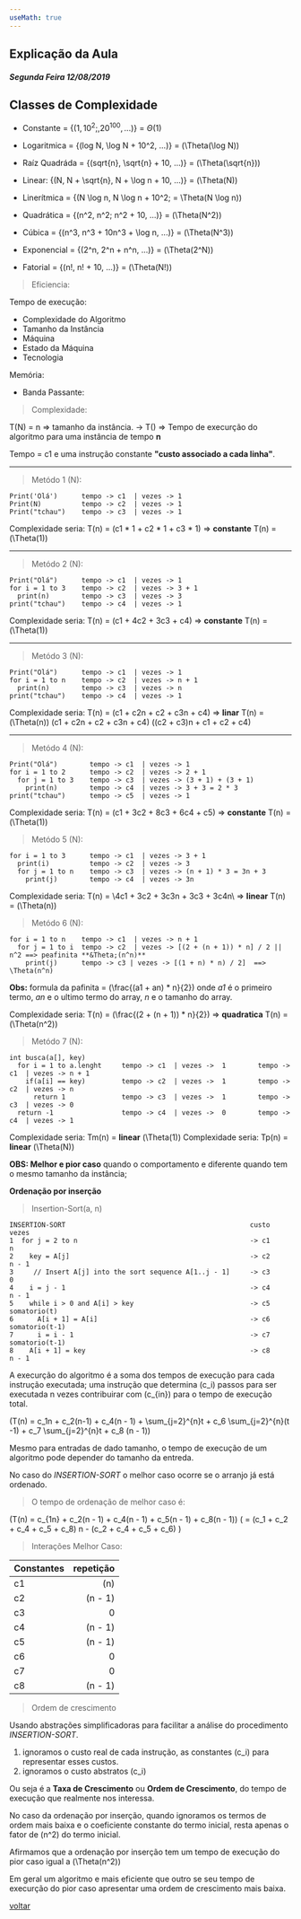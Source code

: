 ```yaml
---
useMath: true
---
```


## Explicação da Aula
##### Segunda Feira 12/08/2019

## Classes de Complexidade

* Constante = {$(1, 10^2;, 20^{100}, ...)$} = $\Theta(1)$

* Logaritmica = {\(log N, \log N + 10^2, ...\)} = \(\Theta(\log N)\)

* Raíz Quadráda = {\(sqrt{n}, \sqrt{n} + 10, ...\)} = \(\Theta(\sqrt{n})\)

* Linear: {\(N, N + \sqrt{n}, N + \log n + 10, ...\)} = \(\Theta(N)\)

* Linerítmica = {\(N \log n, N \log n + 10^2; = \Theta(N \log n)\)

* Quadrática = {\(n^2, n^2; n^2 + 10, ...\)} = \(\Theta(N^2)\)

* Cúbica = {\(n^3, n^3 + 10n^3 + \log n, ...\)} = \(\Theta(N^3)\)

* Exponencial = {\(2^n, 2^n + n^n, ...\)} = \(\Theta(2^N)\)

* Fatorial = {\(n!, n! + 10, ...\)} = \(\Theta(N!)\)

> Eficiencia:

Tempo de execução:

* Complexidade do Algoritmo
* Tamanho da Instância
* Máquina
* Estado da Máquina
* Tecnologia

Memória:

* Banda Passante:

> Complexidade:

T(N) = n => tamanho da instância.
     -> T() => Tempo de execurção do algoritmo para uma
               instância de tempo **n**

Tempo = c1 e uma instrução constante **"custo associado a cada linha"**.

---

> Metódo 1 (N):

```
Print('Olá')      tempo -> c1  | vezes -> 1
Print(N)          tempo -> c2  | vezes -> 1
Print("tchau")    tempo -> c3  | vezes -> 1
```

Complexidade seria: T(n) = \(c1 * 1 + c2 * 1 + c3 * 1\) => **constante** T(n) = \(\Theta(1)\)

---

> Metódo 2 (N):

```
Print("Olá")      tempo -> c1  | vezes -> 1
for i = 1 to 3    tempo -> c2  | vezes -> 3 + 1
  print(n)        tempo -> c3  | vezes -> 3
print("tchau")    tempo -> c4  | vezes -> 1
```

Complexidade seria: T(n) = \(c1 + 4c2 + 3c3 + c4\) => **constante** T(n) = \(\Theta(1)\)

---

> Metódo 3 (N):

```
Print("Olá")      tempo -> c1  | vezes -> 1
for i = 1 to n    tempo -> c2  | vezes -> n + 1
  print(n)        tempo -> c3  | vezes -> n
print("tchau")    tempo -> c4  | vezes -> 1
```

Complexidade seria: T(n) = \(c1 + c2n + c2 + c3n + c4\) => **linar** T(n) = \(\Theta(n)\)
\(c1 + c2n + c2 + c3n + c4\)
\((c2 + c3)n + c1 + c2 + c4\)

---

> Metódo 4 (N):

```
Print("Olá")        tempo -> c1  | vezes -> 1
for i = 1 to 2      tempo -> c2  | vezes -> 2 + 1
  for j = 1 to 3    tempo -> c3  | vezes -> (3 + 1) + (3 + 1)
    print(n)        tempo -> c4  | vezes -> 3 + 3 = 2 * 3
print("tchau")      tempo -> c5  | vezes -> 1
```

Complexidade seria: T(n) = \(c1 + 3c2 + 8c3 + 6c4 + c5\) => **constante** T(n) = \(\Theta(1)\)

> Metódo 5 (N):

```
for i = 1 to 3      tempo -> c1  | vezes -> 3 + 1
  print(i)          tempo -> c2  | vezes -> 3
  for j = 1 to n    tempo -> c3  | vezes -> (n + 1) * 3 = 3n + 3
    print(j)        tempo -> c4  | vezes -> 3n
```

Complexidade seria: T(n) = \4c1 + 3c2 + 3c3n + 3c3 + 3c4n\ => **linear** T(n) = \(\Theta(n)\)

> Metódo 6 (N):

```
for i = 1 to n    tempo -> c1  | vezes -> n + 1
  for j = 1 to i  tempo -> c2  | vezes -> [(2 + (n + 1)) * n] / 2 || n^2 ==> peafinita **&Theta;(n^n)**
    print(j)      tempo -> c3 | vezes -> [(1 + n) * n) / 2]  ==> \Theta(n^n)
```

**Obs:** formula da pafinita = \(\frac{(a1 + an) * n}{2}\)
onde *a1* é o primeiro termo, *an* e o ultimo termo do array, *n* e o tamanho do array.

Complexidade seria: T(n) = \(\frac{(2 + (n + 1)) * n}{2}\) => **quadratica** T(n) = \(\Theta(n^2)\)

> Metódo 7 (N):

```                               melhor caso                     pior caso
int busca(a[], key)
  for i = 1 to a.lenght     tempo -> c1  | vezes ->  1        tempo -> c1  | vezes -> n + 1
    if(a[i] == key)         tempo -> c2  | vezes ->  1        tempo -> c2  | vezes -> n
      return 1              tempo -> c3  | vezes ->  1        tempo -> c3  | vezes -> 0
  return -1                 tempo -> c4  | vezes ->  0        tempo -> c4  | vezes -> 1

```

Complexidade seria: Tm(n) = **linear** \(\Theta(1)\)
Complexidade seria: Tp(n) = **linear** \(\Theta(N)\)

**OBS: Melhor e pior caso** quando o comportamento e diferente quando tem o mesmo tamanho da instância;

**Ordenação por inserção**

> Insertion-Sort(a, n)
```algoritmo
INSERTION-SORT                                              custo         vezes
1  for j = 2 to n                                           -> c1           n
2    key = A[j]                                             -> c2         n - 1
3     // Insert A[j] into the sort sequence A[1..j - 1]     -> c3           0
4    i = j - 1                                              -> c4         n - 1
5    while i > 0 and A[i] > key                             -> c5       somatorio(t)
6      A[i + 1] = A[i]                                      -> c6       somatorio(t-1)
7      i = i - 1                                            -> c7       somatorio(t-1)
8    A[i + 1] = key                                         -> c8         n - 1

```

A execurção do algoritmo é a soma dos tempos de execução para cada instrução executada; uma instrução que determina \(c_i\) passos para ser executada n vezes contribuirar com \(c_{in}\) para o tempo de execução total.

\(T(n) = c_1n + c_2(n-1) + c_4(n - 1) + \sum_{j=2}^{n}t + c_6 \sum_{j=2}^{n}(t -1) + c_7 \sum_{j=2}^{n}t + c_8 (n - 1)\)

Mesmo para entradas de dado tamanho, o tempo de execução de um algoritmo pode depender do tamanho da entreda.

No caso do *INSERTION-SORT* o melhor caso ocorre se o arranjo já está ordenado.

> O tempo de ordenação de melhor caso é:

\(T(n) = c_{1n} + c_2(n - 1) + c_4(n - 1) + c_5(n - 1) + c_8(n - 1)\)
\( = (c_1 + c_2 + c_4 + c_5 + c_8) n - (c_2 + c_4 + c_5 + c_6) \)

> Interações Melhor Caso:

| Constantes | repetição |
| :--------- | --------: |
| c1         |       (n) |
| c2         |   (n - 1) |
| c3         |         0 |
| c4         |   (n - 1) |
| c5         |   (n - 1) |
| c6         |         0 |
| c7         |         0 |
| c8         |   (n - 1) |

> Ordem de crescimento

Usando abstrações simplificadoras para facilitar a análise do procedimento *INSERTION-SORT*.

1. ignoramos o custo real de cada instrução, as constantes \(c_i\) para representar esses custos.
2. ignoramos o custo abstratos \(c_i\)

Ou seja é a **Taxa de Crescimento** ou **Ordem de Crescimento**, do tempo de execução que realmente nos interessa.

No caso da ordenação por inserção, quando ignoramos os termos de ordem mais baixa e o coeficiente constante do termo inicial, resta apenas o fator de \(n^2\) do termo inicial.

Afirmamos que a ordenação por inserção tem um tempo de execução do pior caso igual a \(\Theta(n^2)\)

Em geral um algoritmo e mais eficiente que outro se seu tempo de execurção do pior caso apresentar uma ordem de crescimento mais baixa.

[voltar](../../../README.md)
